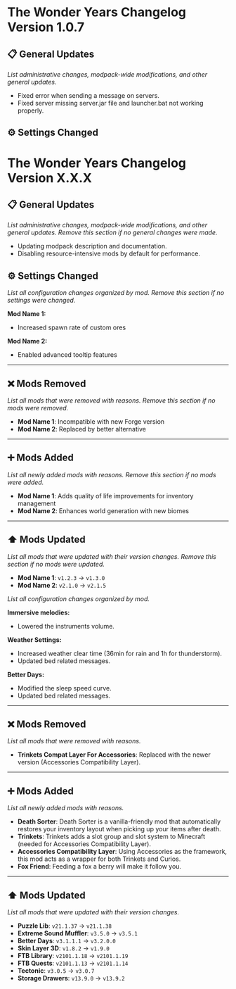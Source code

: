 # The Wonder Years Changelog Version 1.0.7

## 📋 General Updates

*List administrative changes, modpack-wide modifications, and other general updates.*

- Fixed error when sending a message on servers.
- Fixed server missing server.jar file and launcher.bat not working properly.

## ⚙️ Settings Changed
# The Wonder Years Changelog Version X.X.X

## 📋 General Updates

*List administrative changes, modpack-wide modifications, and other general updates. Remove this section if no general changes were made.*

- Updating modpack description and documentation.
- Disabling resource-intensive mods by default for performance.

## ⚙️ Settings Changed

*List all configuration changes organized by mod. Remove this section if no settings were changed.*

**Mod Name 1:**

- Increased spawn rate of custom ores

**Mod Name 2:**

- Enabled advanced tooltip features

---

## ❌ Mods Removed

*List all mods that were removed with reasons. Remove this section if no mods were removed.*

- **Mod Name 1**: Incompatible with new Forge version
- **Mod Name 2**: Replaced by better alternative

---

## ➕ Mods Added

*List all newly added mods with reasons. Remove this section if no mods were added.*

- **Mod Name 1**: Adds quality of life improvements for inventory management
- **Mod Name 2**: Enhances world generation with new biomes

---

## ⬆️ Mods Updated

*List all mods that were updated with their version changes. Remove this section if no mods were updated.*

- **Mod Name 1**: `v1.2.3` → `v1.3.0`
- **Mod Name 2**: `v2.1.0` → `v2.1.5`

*List all configuration changes organized by mod.*

**Immersive melodies:**

- Lowered the instruments volume.

**Weather Settings:**

- Increased weather clear time (36min for rain and 1h for thunderstorm).
- Updated bed related messages.

**Better Days:**

- Modified the sleep speed curve.
- Updated bed related messages.

---

## ❌ Mods Removed

*List all mods that were removed with reasons.*

- **Trinkets Compat Layer For Accessories**: Replaced with the newer version (Accessories Compatibility Layer).

---

## ➕ Mods Added

*List all newly added mods with reasons.*

- **Death Sorter**: Death Sorter is a vanilla-friendly mod that automatically restores your inventory layout when picking up your items after death.
- **Trinkets**: Trinkets adds a slot group and slot system to Minecraft (needed for Accessories Compatibility Layer).
- **Accessories Compatibility Layer**: Using Accessories as the framework, this mod acts as a wrapper for both Trinkets and Curios.
- **Fox Friend**: Feeding a fox a berry will make it follow you.

---

## ⬆️ Mods Updated

*List all mods that were updated with their version changes.*

- **Puzzle Lib**: `v21.1.37` → `v21.1.38`
- **Extreme Sound Muffler**: `v3.5.0` → `v3.5.1`
- **Better Days**: `v3.1.1.1` → `v3.2.0.0`
- **Skin Layer 3D**: `v1.8.2` → `v1.9.0`
- **FTB Library**: `v2101.1.18` → `v2101.1.19`
- **FTB Quests**: `v2101.1.13` → `v2101.1.14`
- **Tectonic**: `v3.0.5` → `v3.0.7`
- **Storage Drawers**: `v13.9.0` → `v13.9.2`
